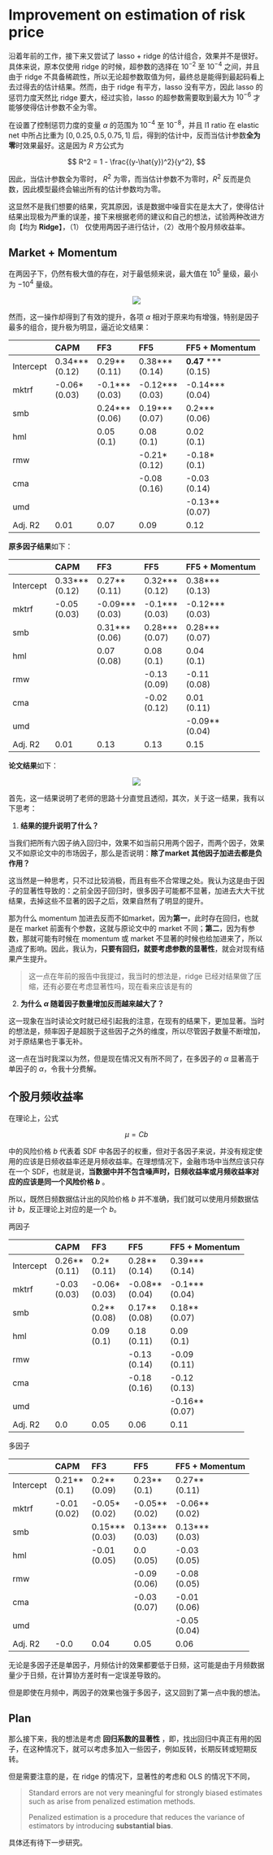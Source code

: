# Improvement on estimation of risk price

沿着年前的工作，接下来又尝试了 lasso + ridge 的估计组合，效果并不是很好。具体来说，原本仅使用 ridge 的时候，超参数的选择在 $10^{-2}$ 至 $10^{-4}$ 之间，并且由于 ridge 不具备稀疏性，所以无论超参数取值为何，最终总是能得到最起码看上去过得去的估计结果。然而，由于 ridge 有平方，lasso 没有平方，因此 lasso 的惩罚力度天然比 ridge 要大，经过实验，lasso 的超参数需要取到最大为 $10^{-6}$ 才能够使得估计参数不全为零。

在设置了控制惩罚力度的变量 $\alpha$ 的范围为 $10^{-4}$ 至 $10^{-8}$，并且 l1 ratio 在 elastic net 中所占比重为 $[0,0.25,0.5,0.75,1]$ 后，得到的估计中，反而当估计参数**全为零**时效果最好。这是因为 $R$ 方公式为

$$
R^2 = 1 - \frac{(y-\hat{y})^2}{y^2},
$$

因此，当估计参数全为零时， $R^2$ 为零，而当估计参数不为零时，$R^2$ 反而是负数，因此模型最终会输出所有的估计参数均为零。

这显然不是我们想要的结果，究其原因，该是数据中噪音实在是太大了，使得估计结果出现极为严重的误差，接下来根据老师的建议和自己的想法，试验两种改进方向【均为 **Ridge**】，（1） 仅使用两因子进行估计，（2）改用个股月频收益率。


## Market + Momentum

在两因子下，仍然有极大值的存在，对于最低频来说，最大值在 $10^{5}$ 量级，最小为 $-10^{4}$ 量级。

<div align ='center'>

![](../work_img/20240220P1.png)
</div>

然而，这一操作却得到了有效的提升，各项 $\alpha$ 相对于原来均有增强，特别是因子最多的组合，提升极为明显，逼近论文结果：

<div class="centertable">


|           | CAPM              | FF3               | FF5                | FF5 + Momentum     |
|:----------|:------------------|:------------------|:-------------------|:-------------------|
| Intercept | 0.34***<br>(0.12) | 0.29**<br>(0.11)  | 0.38***<br>(0.14)  | **0.47** ***<br>(0.15)  |
| mktrf     | -0.06*<br>(0.03)  | -0.1***<br>(0.03) | -0.12***<br>(0.03) | -0.14***<br>(0.04) |
| smb       |                 | 0.24***<br>(0.06) | 0.19***<br>(0.07)  | 0.2***<br>(0.06)   |
| hml       |                 | 0.05<br>(0.1)     | 0.08<br>(0.1)      | 0.02<br>(0.1)      |
| rmw       |                 |                 | -0.21*<br>(0.12)   | -0.18*<br>(0.1)    |
| cma       |                 |                 | -0.08<br>(0.16)    | -0.03<br>(0.14)    |
| umd       |                 |                 |                  | -0.13**<br>(0.07)  |
| Adj. R2   | 0.01              | 0.07              | 0.09               | 0.12               |

</div>

**原多因子结果**如下：


<div class="centertable">

|           | CAPM              | FF3                | FF5               | FF5 + Momentum     |
|:----------|:------------------|:-------------------|:------------------|:-------------------|
| Intercept | 0.33***<br>(0.12) | 0.27**<br>(0.11)   | 0.32***<br>(0.12) | 0.38***<br>(0.13)  |
| mktrf     | -0.05<br>(0.03)   | -0.09***<br>(0.03) | -0.1***<br>(0.03) | -0.12***<br>(0.03) |
| smb       |                 | 0.31***<br>(0.06)  | 0.28***<br>(0.07) | 0.28***<br>(0.07)  |
| hml       |                 | 0.07<br>(0.08)     | 0.08<br>(0.1)     | 0.04<br>(0.1)      |
| rmw       |                 |                  | -0.13<br>(0.09)   | -0.11<br>(0.08)    |
| cma       |                 |                  | -0.02<br>(0.12)   | 0.01<br>(0.11)     |
| umd       |                 |                  |                 | -0.09**<br>(0.04)  |
| Adj. R2   | 0.01              | 0.13               | 0.13              | 0.15               |
</div>




**论文结果**如下：

<div align ='center'>

![](../work_img/20240220P2.png)
</div>

首先，这一结果说明了老师的思路十分直觉且透彻，其次，关于这一结果，我有以下思考：


1. **结果的提升说明了什么？**

当我们把所有六因子纳入回归中，效果不如当前只用两个因子，而两个因子，效果又不如原论文中的市场因子，那么是否说明：**除了market 其他因子加进去都是负作用？**

这当然是一种思考，只不过比较消极，而且有些不合常理之处。我认为这是由于因子的显著性导致的：之前全因子回归时，很多因子可能都不显著，加进去大大干扰结果，去掉这些不显著的因子之后，效果自然有了明显的提升。

那为什么 momentum 加进去反而不如market，因为**第一**，此时存在回归，也就是在 market 前面有个参数，这就与原论文中的 market 不同；**第二**，因为有参数，那就可能有时候在 momentum 或 market 不显著的时候也给加进来了，所以造成了影响。因此，我认为，**只要有回归，就要考虑参数的显著性**，就会对现有结果产生提升。

> 这一点在年前的报告中我提过，我当时的想法是，ridge 已经对结果做了压缩，还有必要在考虑显著性吗，现在看来应该是有的


2. **为什么 $\alpha$ 随着因子数量增加反而越来越大了？**

这一现象在当时读论文时就已经引起我的注意，在现有的结果下，更加显著。当时的想法是，频率因子是超脱于这些因子之外的维度，所以尽管因子数量不断增加，对于原结果也于事无补。

这一点在当时我深以为然，但是现在情况又有所不同了，在多因子的 $\alpha$ 显著高于单因子的 $\alpha$，令我十分费解。


## 个股月频收益率

在理论上，公式

$$
\mu = C b
$$

中的风险价格 $b$ 代表着 SDF 中各因子的权重，但对于各因子来说，并没有规定使用的应该是日频收益率还是月频收益率。在理想情况下，金融市场中当然应该只存在一个 SDF，也就是说，**当数据中并不包含噪声时，日频收益率或月频收益率对应的应该是同一个风险价格 $b$** 。

所以，既然日频数据估计出的风险价格 $b$ 并不准确，我们就可以使用月频数据估计 $b$，反正理论上对应的是一个 $b$。

<div class='centerwords'>

两因子

</div>

<div class="centertable">

|           | CAPM             | FF3              | FF5               | FF5 + Momentum    |
|:----------|:-----------------|:-----------------|:------------------|:------------------|
| Intercept | 0.26**<br>(0.11) | 0.2*<br>(0.11)   | 0.28**<br>(0.14)  | 0.39***<br>(0.14) |
| mktrf     | -0.03<br>(0.03)  | -0.06*<br>(0.03) | -0.08**<br>(0.04) | -0.1***<br>(0.04) |
| smb       |                | 0.2**<br>(0.08)  | 0.17**<br>(0.08)  | 0.18**<br>(0.07)  |
| hml       |                | 0.09<br>(0.1)    | 0.18<br>(0.11)    | 0.09<br>(0.1)     |
| rmw       |                |                | -0.13<br>(0.14)   | -0.09<br>(0.11)   |
| cma       |                |                | -0.18<br>(0.16)   | -0.12<br>(0.13)   |
| umd       |                |                |                 | -0.16**<br>(0.07) |
| Adj. R2   | 0.0              | 0.05             | 0.06              | 0.11              |
</div>



<div class='centerwords'>

多因子
</div>


<div class="centertable">

|           | CAPM            | FF3               | FF5               | FF5 + Momentum    |
|:----------|:----------------|:------------------|:------------------|:------------------|
| Intercept | 0.21**<br>(0.1) | 0.2**<br>(0.09)   | 0.23**<br>(0.1)   | 0.27**<br>(0.11)  |
| mktrf     | -0.01<br>(0.02) | -0.05*<br>(0.02)  | -0.05**<br>(0.02) | -0.06**<br>(0.02) |
| smb       |               | 0.15***<br>(0.03) | 0.13***<br>(0.03) | 0.13***<br>(0.03) |
| hml       |               | -0.01<br>(0.05)   | 0.0<br>(0.05)     | -0.03<br>(0.05)   |
| rmw       |               |                 | -0.09<br>(0.06)   | -0.08<br>(0.05)   |
| cma       |               |                 | -0.03<br>(0.07)   | -0.01<br>(0.06)   |
| umd       |               |                 |                 | -0.05<br>(0.04)   |
| Adj. R2   | -0.0            | 0.04              | 0.05              | 0.06              |

</div>

无论是多因子还是单因子，月频估计的效果都要低于日频，这可能是由于月频数据量少于日频，在计算协方差时有一定误差导致的。

但是即使在月频中，两因子的效果也强于多因子，这又回到了第一点中我的想法。

## Plan

那么接下来，我的想法是考虑 **回归系数的显著性** ，即，找出回归中真正有用的因子，在这种情况下，就可以考虑多加入一些因子，例如反转，长期反转或短期反转。

但是需要注意的是，在 ridge 的情况下，显著性的考虑和 OLS 的情况下不同，

> Standard errors are not very meaningful for strongly biased estimates such as arise from penalized estimation methods.
>
> Penalized estimation is a procedure that reduces the variance of estimators by introducing **substantial bias**.

具体还有待下一步研究。




